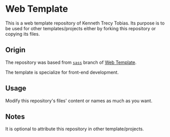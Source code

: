 # Web Template
This is a web template repository of Kenneth Trecy Tobias. Its purpose is to be used for other
templates/projects either by forking this repository or copying its files.

## Origin
The repository was based from [`sass`] branch of [Web Template].

The template is specialize for front-end development.

## Usage
Modify this repository's files' content or names as much as you want.

## Notes
It is optional to attribute this repository in other template/projects.

[`sass`]: http://repo.local/KennethTrecy/web_template/src/branch/sass
[Web Template]: http://repo.local/KennethTrecy/web_template
